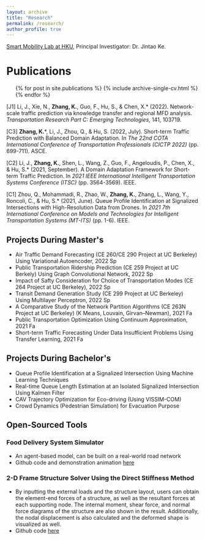 ```yaml
---
layout: archive
title: "Research"
permalink: /research/
author_profile: true
---
```


[Smart Mobility Lab at HKU](https://sites.google.com/view/kejintao/home), Principal Investigator: Dr. Jintao Ke.

Publications
======

  <ul>{% for post in site.publications %}
    {% include archive-single-cv.html %}
  {% endfor %}</ul>

[J1] Li, J., Xie, N., **Zhang, K.**, Guo, F., Hu, S., & Chen, X.\* (2022). Network-scale traffic prediction via knowledge transfer and regional MFD analysis. _Transportation Research Part C: Emerging Technologies_, 141, 103719.

[C3] **Zhang, K.**\*, Li, J., Zhou, Q., & Hu, S. (2022, July). Short-term Traffic Prediction with Balanced Domain Adaptation. In _The 22nd COTA International Conference of Transportation Professionals (CICTP 2022)_ (pp. 699-711). ASCE.

[C2] Li, J., **Zhang, K.**, Shen, L., Wang, Z., Guo, F., Angeloudis, P., Chen, X., & Hu, S.\* (2021, September). A Domain Adaptation Framework for Short-term Traffic Prediction. In _2021 IEEE International Intelligent Transportation Systems Conference (ITSC)_ (pp. 3564-3569). IEEE.

[C1] Zhou, Q., Mohammadi, R., Zhao, W., **Zhang, K.**, Zhang, L., Wang, Y., Roncoli, C., & Hu, S.\* (2021, June). Queue Profile Identification at Signalized Intersections with High-Resolution Data from Drones. In _2021 7th International Conference on Models and Technologies for Intelligent Transportation Systems (MT-ITS)_ (pp. 1-6). IEEE.



## Projects During Master's
- Air Traffic Demand Forecasting (CE 260/CE 290 Project at UC Berkeley) Using Variational Autoencoder, 2022 Sp
- Public Transportation Ridership Prediction (CE 259 Project at UC Berkely) Using Graph Convolutional Network, 2022 Sp
- Impact of Safty Consideration for Choice of Transportation Modes (CE 264 Project at UC Berkeley), 2022 Sp
- Transit Demand Generation Study (CE 299 Project at UC Berkeley) Using Multilayer Perceptron, 2022 Sp
- A Comparative Study of the Network Partition Algorithms (CE 263N Project at UC Berkeley) (K Means, Louvain, Girvan–Newman), 2021 Fa
- Public Transportation Optimization Using Continuum Approximation, 2021 Fa
- Short-term Traffic Forecasting Under Data Insufficient Problems Using Transfer Learning, 2021 Fa

## Projects During Bachelor's
- Queue Profile Identification at a Signalized Intersection Using Machine Learning Techniques
- Real-time Queue Length Estimation at an Isolated Signalized Intersection Using Kalmen Filter
- CAV Trajectory Optimization for Eco-driving (Using VISSIM-COM)
- Crowd Dynamics (Pedestrian Simulation) for Evacuation Purpose

## Open-Sourced Tools
### Food Delivery System Simulator
- An agent-based model, can be built on a real-world road network
- Github code and demonstration animation [here](https://github.com/khzhang2/FD_Simulator)


### 2-D Frame Structure Solver Using the Direct Stiffness Method
- By inputting the external loads and the structure layout, users can obtain the element-end forces of a structure, as well as the resultant forces at each supporting node. The internal moment, shear force, and normal force diagrams of the structure are also shown in the result. Additionally, the nodal displacement is also calculated and the deformed shape is visualized as well.
- Github code [here](https://github.com/khzhang2/Structural_Calculator)

